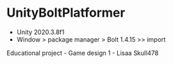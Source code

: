 # UnityBoltPlatformer
- Unity 2020.3.8f1
- Window > package manager > Bolt 1.4.15 >> import

Educational project - Game design 1 - Lisaa
Skull478
